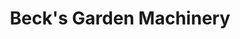 ---
title: "Beck's Garden Machinery"
url: /hellifield/becks-garden-machinery/
shop: garden centre
---